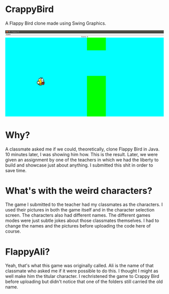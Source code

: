 # CrappyBird
A Flappy Bird clone made using Swing Graphics. 

![alt text](Screenshot.png "Screenshot of Crappy Bird running on Ubuntu 16.04")

# Why?
A classmate asked me if we could, theoretically, clone Flappy Bird in Java. 10 minutes later, I was showing him how. This is the result. Later, we were given an assignment by one of the teachers in which we had the liberty to build and showcase just about anything. I submitted this shit in order to save time. 

# What's with the weird characters?
The game I submitted to the teacher had my classmates as the characters. I used their pictures in both the game itself and in the character selection screen. The characters also had different names. The different games modes were just subtle jokes about those classmates themselves. I had to change the names and the pictures before uploading the code here of course.

# FlappyAli?
Yeah, that's what this game was originally called. Ali is the name of that classmate who asked me if it were possible to do this. I thought I might as well make him the titular character. I rechristened the game to Crappy Bird before uploading but didn't notice that one of the folders still carried the old name.

